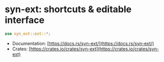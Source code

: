 # syn-ext: shortcuts & editable interface

```rust
use syn_ext::ext::*;
```

- Documentation: [https://docs.rs/syn-ext/](https://docs.rs/syn-ext/)
- Crates: [https://crates.io/crates/syn-ext](https://crates.io/crates/syn-ext)
